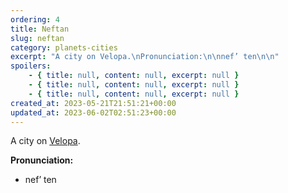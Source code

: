 ```yaml
---
ordering: 4
title: Neftan
slug: neftan
category: planets-cities
excerpt: "A city on Velopa.\nPronunciation:\n\nnef’ ten\n\n"
spoilers:
    - { title: null, content: null, excerpt: null }
    - { title: null, content: null, excerpt: null }
    - { title: null, content: null, excerpt: null }
created_at: 2023-05-21T21:51:21+00:00
updated_at: 2023-06-02T02:51:23+00:00
---
```

A city on [Velopa](/category/planets-cities/velopa).

**Pronunciation:**
- nef’ ten